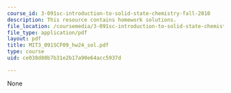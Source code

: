 ```yaml
---
course_id: 3-091sc-introduction-to-solid-state-chemistry-fall-2010
description: This resource contains homework solutions.
file_location: /coursemedia/3-091sc-introduction-to-solid-state-chemistry-fall-2010/ce038d80b7b31e2b17a90e64acc5937d_MIT3_091SCF09_hw24_sol.pdf
file_type: application/pdf
layout: pdf
title: MIT3_091SCF09_hw24_sol.pdf
type: course
uid: ce038d80b7b31e2b17a90e64acc5937d

---
```

None